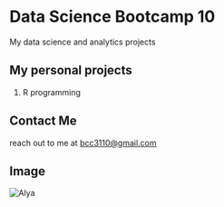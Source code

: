 # Data Science Bootcamp 10
My data science and analytics projects

## My personal projects
1. R programming

## Contact Me
reach out to me at bcc3110@gmail.com

## Image
![Alya](https://encrypted-tbn0.gstatic.com/images?q=tbn:ANd9GcTaa2mbHqOUkbcEHK-lIsWo1zSskpEgFGwYFL5WOZayiG7cFPdvdSXgpAndB5nvTpkJAf8&usqp=CAU)
